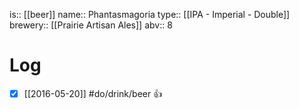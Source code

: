 is:: [[beer]]
name:: Phantasmagoria
type:: [[IPA - Imperial - Double]]
brewery:: [[Prairie Artisan Ales]]
abv:: 8

# Log
- [x] [[2016-05-20]] #do/drink/beer 👍
